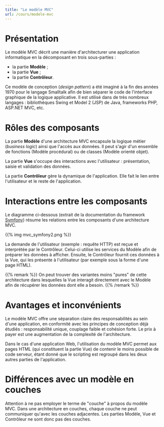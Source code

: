 ```yaml
---
title: "Le modèle MVC"
url: /cours/modele-mvc
---
```


# Présentation

Le modèle MVC décrit une manière d'architecturer une application informatique en la décomposant en trois sous-parties :

* la partie **Modèle** ;
* la partie **Vue** ;
* la partie **Contrôleur**.

Ce modèle de conception (*design pattern*) a été imaginé à la fin des années 1970 pour le langage Smalltalk afin de bien séparer le code de l'interface graphique de la logique applicative. Il est utilisé dans de très nombreux langages : bibliothèques Swing et Model 2 (JSP) de Java, frameworks PHP, ASP.NET MVC, etc.

# Rôles des composants

La partie **Modèle** d'une architecture MVC encapsule la logique métier (*business logic*) ainsi que l'accès aux données. Il peut s'agir d'un ensemble de fonctions (Modèle procédural) ou de classes (Modèle orienté objet).

La partie **Vue** s'occupe des interactions avec l'utilisateur : présentation, saisie et validation des données.

La partie **Contrôleur** gère la dynamique de l'application. Elle fait le lien entre l'utilisateur et le reste de l'application.

# Interactions entre les composants

Le diagramme ci-dessous (extrait de la documentation du framework [Symfony](http://symfony.com/)) résume les relations entre les composants d'une architecture MVC.

{{% img mvc_symfony2.png %}}

La demande de l'utilisateur (exemple : requête HTTP) est reçue et interprétée par le Contrôleur. Celui-ci utilise les services du Modèle afin de préparer les données à afficher. Ensuite, le Contrôleur fournit ces données à la Vue, qui les présente à l'utilisateur (par exemple sous la forme d'une page HTML).

{{% remark %}}
On peut trouver des variantes moins "pures" de cette architecture dans lesquelles la Vue interagit directement avec le Modèle afin de récupérer les données dont elle a besoin.
{{% /remark %}}

# Avantages et inconvénients

Le modèle MVC offre une séparation claire des responsabilités au sein d'une application, en conformité avec les principes de conception déjà étudiés : responsabilité unique, couplage faible et cohésion forte. Le prix à payer est une augmentation de la complexité de l'architecture.

Dans le cas d'une application Web, l'utilisation du modèle MVC permet aux pages HTML (qui constituent la partie Vue) de contenir le moins possible de code serveur, étant donné que le scripting est regroupé dans les deux autres parties de l'application.

# Différences avec un modèle en couches

Attention à ne pas employer le terme de "couche" à propos du modèle MVC. Dans une architecture en couches, chaque couche ne peut communiquer qu'avec les couches adjacentes. Les parties Modèle, Vue et Contrôleur ne sont donc pas des couches.
